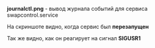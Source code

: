 **journalctl.png** - вывод журнала событий для сервиса swapcontrol.service

На скриншоте видно, когда сервис был **перезапущен**

Так же видно, как он реагирует на сигнал **SIGUSR1**
